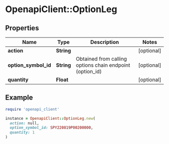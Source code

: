 # OpenapiClient::OptionLeg

## Properties

| Name | Type | Description | Notes |
| ---- | ---- | ----------- | ----- |
| **action** | **String** |  | [optional] |
| **option_symbol_id** | **String** | Obtained from calling options chain endpoint (option_id) | [optional] |
| **quantity** | **Float** |  | [optional] |

## Example

```ruby
require 'openapi_client'

instance = OpenapiClient::OptionLeg.new(
  action: null,
  option_symbol_id: SPY220819P00200000,
  quantity: 1
)
```

